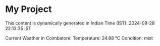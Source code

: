 # My Project

This content is dynamically generated in Indian Time (IST): 2024-08-28 22:13:35 IST


Current Weather in Coimbatore:
Temperature: 24.88 °C
Condition: mist
